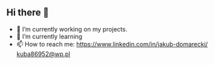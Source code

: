 ## Hi there 👋

- 🔭 I’m currently working on my projects.
- 🌱 I’m currently learning 
- 📫 How to reach me:
  https://www.linkedin.com/in/jakub-domarecki/
  kuba86952@wp.pl
  
